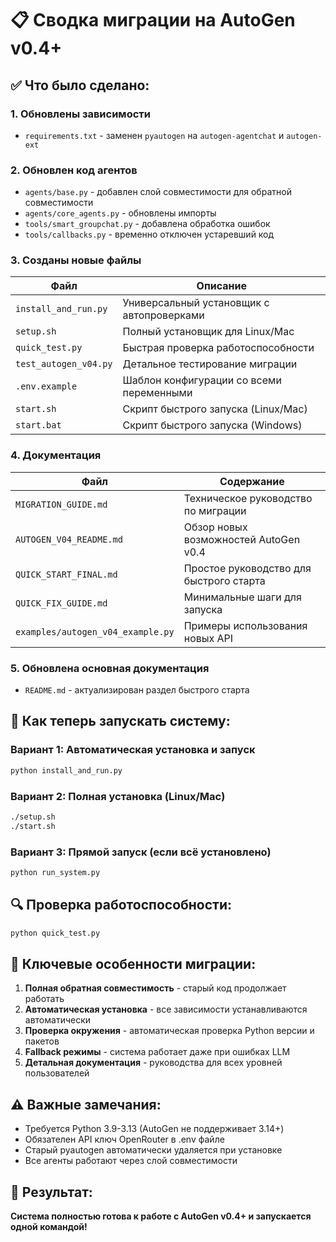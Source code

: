# 📋 Сводка миграции на AutoGen v0.4+

## ✅ Что было сделано:

### 1. **Обновлены зависимости**
- `requirements.txt` - заменен `pyautogen` на `autogen-agentchat` и `autogen-ext`

### 2. **Обновлен код агентов**
- `agents/base.py` - добавлен слой совместимости для обратной совместимости
- `agents/core_agents.py` - обновлены импорты
- `tools/smart_groupchat.py` - добавлена обработка ошибок
- `tools/callbacks.py` - временно отключен устаревший код

### 3. **Созданы новые файлы**

| Файл | Описание |
|------|----------|
| `install_and_run.py` | Универсальный установщик с автопроверками |
| `setup.sh` | Полный установщик для Linux/Mac |
| `quick_test.py` | Быстрая проверка работоспособности |
| `test_autogen_v04.py` | Детальное тестирование миграции |
| `.env.example` | Шаблон конфигурации со всеми переменными |
| `start.sh` | Скрипт быстрого запуска (Linux/Mac) |
| `start.bat` | Скрипт быстрого запуска (Windows) |

### 4. **Документация**

| Файл | Содержание |
|------|------------|
| `MIGRATION_GUIDE.md` | Техническое руководство по миграции |
| `AUTOGEN_V04_README.md` | Обзор новых возможностей AutoGen v0.4 |
| `QUICK_START_FINAL.md` | Простое руководство для быстрого старта |
| `QUICK_FIX_GUIDE.md` | Минимальные шаги для запуска |
| `examples/autogen_v04_example.py` | Примеры использования новых API |

### 5. **Обновлена основная документация**
- `README.md` - актуализирован раздел быстрого старта

## 🚀 Как теперь запускать систему:

### Вариант 1: Автоматическая установка и запуск
```bash
python install_and_run.py
```

### Вариант 2: Полная установка (Linux/Mac)
```bash
./setup.sh
./start.sh
```

### Вариант 3: Прямой запуск (если всё установлено)
```bash
python run_system.py
```

## 🔍 Проверка работоспособности:
```bash
python quick_test.py
```

## 📝 Ключевые особенности миграции:

1. **Полная обратная совместимость** - старый код продолжает работать
2. **Автоматическая установка** - все зависимости устанавливаются автоматически
3. **Проверка окружения** - автоматическая проверка Python версии и пакетов
4. **Fallback режимы** - система работает даже при ошибках LLM
5. **Детальная документация** - руководства для всех уровней пользователей

## ⚠️ Важные замечания:

- Требуется Python 3.9-3.13 (AutoGen не поддерживает 3.14+)
- Обязателен API ключ OpenRouter в .env файле
- Старый pyautogen автоматически удаляется при установке
- Все агенты работают через слой совместимости

## 🎯 Результат:

**Система полностью готова к работе с AutoGen v0.4+ и запускается одной командой!**